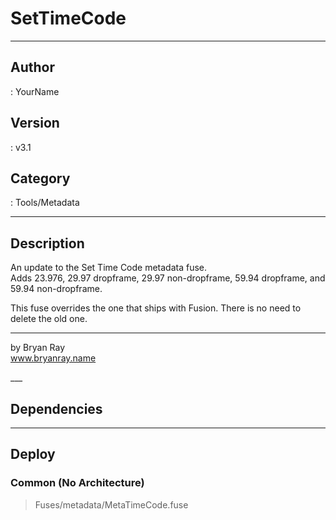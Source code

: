 # SetTimeCode
___

## Author
 : YourName

## Version
 : v3.1

## Category
 : Tools/Metadata
___

## Description
<p>An update to the Set Time Code metadata fuse. <br>Adds 23.976, 29.97 dropframe, 29.97 non-dropframe, 59.94 dropframe, and 59.94 non-dropframe.</p>
<p>This fuse overrides the one that ships with Fusion. There is no need to delete the old one. </p>
<hr>
<p>by Bryan Ray<br>
<a href=http://www.bryanray.name>www.bryanray.name</a></p>___

## Dependencies


___

## Deploy

### Common (No Architecture)

> Fuses/metadata/MetaTimeCode.fuse  
